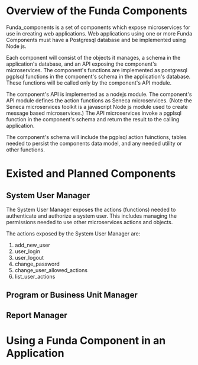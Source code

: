 # Overview of the Funda Components

Funda_components is a set of components which expose microservices for use in creating web applications. Web applications using one or more Funda Components must have a Postgresql database and be implemented using Node js.

Each component will consist of the objects it manages, a schema in the application's database, and an API exposing the component's microservices. The component's functions are implemented as postgresql pgplsql functions in the component's schema in the application's database. These functions will be called only by the component's API module.

The component's API is implemented as a nodejs module. The component's API module defines the action functions as Seneca microservices. (Note the Seneca microservices toolkit is a javascript Node js module used to create message based microservices.) The API microservices invoke a pgplsql function in the component's schema and return the result to the calling application.

The component's schema will include the pgplsql action fuinctions, tables needed to persist the components data model, and any needed utility or other functions.

# Existed and Planned Components

## System User Manager

The System User Manager exposes the actions (functions) needed to authenticate and authorize a system user. This includes managing the permissions needed to use other microservices actions and objects.

The actions exposed by the System User Manager are:

1. add_new_user
2. user_login
3. user_logout
4. change_password
5. change_user_allowed_actions
6. list_user_actions

## Program or Business Unit Manager

## Report Manager

# Using a Funda Component in an Application

